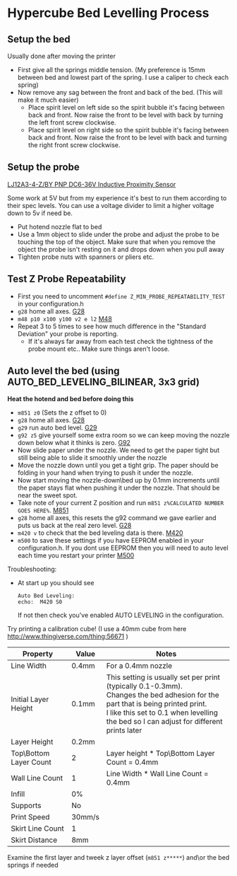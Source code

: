 # Hypercube Bed Levelling Process

## Setup the bed

Usually done after moving the printer

- First give all the springs middle tension. (My preference is 15mm between bed and lowest part of the spring. I use a caliper to check each spring)
- Now remove any sag between the front and back of the bed. (This will make it much easier)
  - Place spirit level on left side so the spirit bubble it's facing between back and front. Now raise the front to be level with back by turning the left front screw clockwise.
  - Place spirit level on right side so the spirit bubble it's facing between back and front. Now raise the front to be level with back and turning the right front screw clockwise.

## Setup the probe

[LJ12A3-4-Z/BY PNP DC6-36V Inductive Proximity Sensor](http://www.banggood.com/LJ12A3-4-ZBY-PNP-DC6-36V-Inductive-Proximity-Sensor-Detection-Switch-p-982679.html?rmmds=myorder)

Some work at 5V but from my experience it's best to run them according to their spec levels. 
You can use a voltage divider to limit a higher voltage down to 5v if need be.

- Put hotend nozzle flat to bed
- Use a 1mm object to slide under the probe and adjust the probe to be touching the top of the object. Make sure that when you remove the object the probe isn't resting on it and drops down when you pull away
- Tighten probe nuts with spanners or pliers etc.

## Test Z Probe Repeatability

- First you need to uncomment `#define Z_MIN_PROBE_REPEATABILITY_TEST` in your configuration.h
- `g28` home all axes. [G28](http://reprap.org/wiki/G-code#G28:_Move_to_Origin_.28Home.29)
- `m48 p10 x100 y100 v2 e l2` [M48](http://reprap.org/wiki/G-code#M48:_Measure_Z-Probe_repeatability)
- Repeat 3 to 5 times to see how much difference in the "Standard Deviation" your probe is reporting.
  - If it's always far away from each test check the tightness of the probe mount etc.. Make sure things aren't loose.

## Auto level the bed (using AUTO_BED_LEVELING_BILINEAR, 3x3 grid)

**Heat the hotend and bed before doing this**

- `m851 z0` (Sets the z offset to 0)
- `g28` home all axes. [G28](http://reprap.org/wiki/G-code#G28:_Move_to_Origin_.28Home.29)
- `g29` run auto bed level. [G29](http://reprap.org/wiki/G-code#G29:_Detailed_Z-Probe)
- `g92 z5` give yourself some extra room so we can keep moving the nozzle down below what it thinks is zero. [G92](http://reprap.org/wiki/G-code#G92:_Set_Position)
- Now slide paper under the nozzle. We need to get the paper tight but still being able to slide it smoothly under the nozzle
- Move the nozzle down until you get a tight grip. The paper should be folding in your hand when trying to push it under the nozzle.
- Now start moving the nozzle-down\bed up by 0.1mm increments until the paper stays flat when pushing it under the nozzle. That should be near the sweet spot.
- Take note of your current Z position and run `m851 z%CALCULATED NUMBER GOES HERE%`. [M851](http://reprap.org/wiki/G-code#M851:_Set_Z-Probe_Offset)
- `g28` home all axes, this resets the g92 command we gave earlier and puts us back at the real zero level. [G28](http://reprap.org/wiki/G-code#G28:_Move_to_Origin_.28Home.29)
- `m420 v` to check that the bed leveling data is there. [M420](http://reprap.org/wiki/G-code#M420:_Enable.2FDisable_Mesh_Leveling_.28Marlin.29)
- `m500` to save these settings if you have EEPROM enabled in your configuration.h. If you dont use EEPROM then you will need to auto level each time you restart your printer [M500](http://reprap.org/wiki/G-code#M500:_Store_parameters_in_EEPROM)

Troubleshooting:

- At start up you should see 
  ```
  Auto Bed Leveling:
  echo:  M420 S0
  ```
  If not then check you've enabled AUTO LEVELING in the configuration.


Try printing a calibration cube! (I use a 40mm cube from here http://www.thingiverse.com/thing:56671 )

|Property|Value|Notes|
|--------|-----|-----|
|Line Width|0.4mm|For a 0.4mm nozzle|
|Initial Layer Height|0.1mm|This setting is usually set per print (typically 0.1-0.3mm).<br> Changes the bed adhesion for the part that is being printed print.<br> I like this set to 0.1 when levelling the bed so I can adjust for different prints later|
|Layer Height|0.2mm||
|Top\Bottom Layer Count|2|Layer height * Top\Bottom Layer Count = 0.4mm|
|Wall Line Count|1|Line Width * Wall Line Count = 0.4mm|
|Infill|0%||
|Supports|No||
|Print Speed|30mm/s||
|Skirt Line Count|1||
|Skirt Distance|8mm||

Examine the first layer and tweek z layer offset (`m851 z*****`) and\or the bed springs if needed
